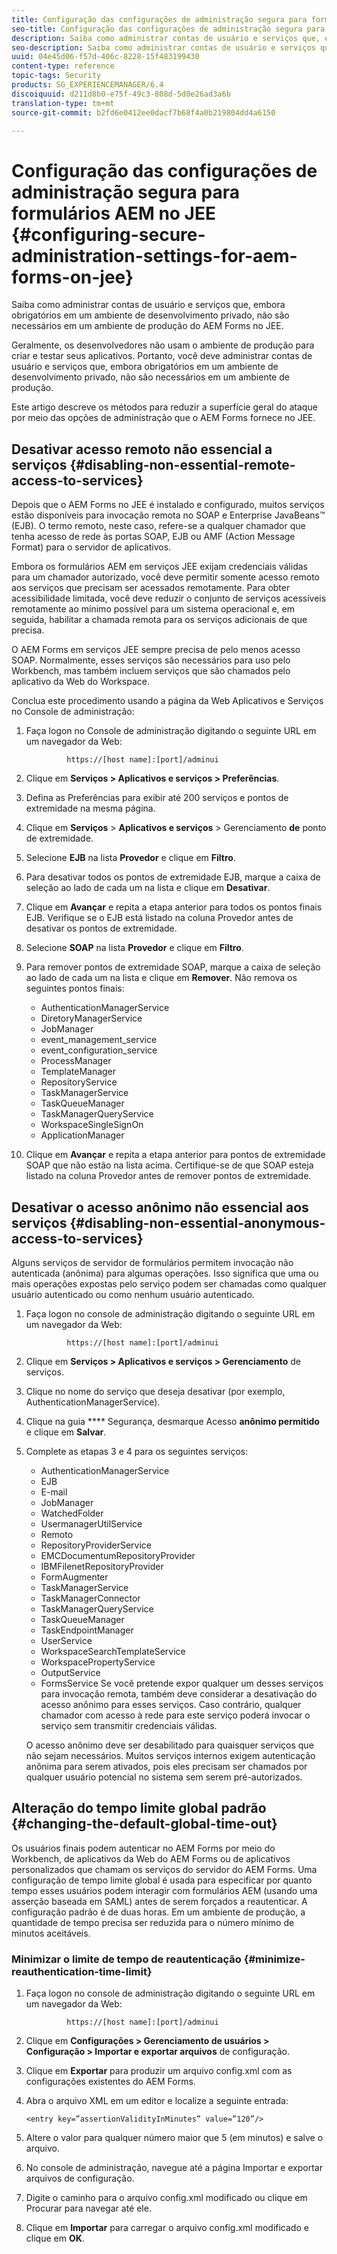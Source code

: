 ```yaml
---
title: Configuração das configurações de administração segura para formulários AEM no JEE
seo-title: Configuração das configurações de administração segura para formulários AEM no JEE
description: Saiba como administrar contas de usuário e serviços que, embora obrigatórios em um ambiente de desenvolvimento privado, não são necessários em um ambiente de produção do AEM Forms no JEE.
seo-description: Saiba como administrar contas de usuário e serviços que, embora obrigatórios em um ambiente de desenvolvimento privado, não são necessários em um ambiente de produção do AEM Forms no JEE.
uuid: 04e45d06-f57d-406c-8228-15f483199430
content-type: reference
topic-tags: Security
products: SG_EXPERIENCEMANAGER/6.4
discoiquuid: d211d8b0-e75f-49c3-808d-5d0e26ad3a6b
translation-type: tm+mt
source-git-commit: b2fd6e0412ee0dacf7b68f4a0b219804dd4a6150

---
```



# Configuração das configurações de administração segura para formulários AEM no JEE {#configuring-secure-administration-settings-for-aem-forms-on-jee}

Saiba como administrar contas de usuário e serviços que, embora obrigatórios em um ambiente de desenvolvimento privado, não são necessários em um ambiente de produção do AEM Forms no JEE.

Geralmente, os desenvolvedores não usam o ambiente de produção para criar e testar seus aplicativos. Portanto, você deve administrar contas de usuário e serviços que, embora obrigatórios em um ambiente de desenvolvimento privado, não são necessários em um ambiente de produção.

Este artigo descreve os métodos para reduzir a superfície geral do ataque por meio das opções de administração que o AEM Forms fornece no JEE.

## Desativar acesso remoto não essencial a serviços {#disabling-non-essential-remote-access-to-services}

Depois que o AEM Forms no JEE é instalado e configurado, muitos serviços estão disponíveis para invocação remota no SOAP e Enterprise JavaBeans™ (EJB). O termo remoto, neste caso, refere-se a qualquer chamador que tenha acesso de rede às portas SOAP, EJB ou AMF (Action Message Format) para o servidor de aplicativos.

Embora os formulários AEM em serviços JEE exijam credenciais válidas para um chamador autorizado, você deve permitir somente acesso remoto aos serviços que precisam ser acessados remotamente. Para obter acessibilidade limitada, você deve reduzir o conjunto de serviços acessíveis remotamente ao mínimo possível para um sistema operacional e, em seguida, habilitar a chamada remota para os serviços adicionais de que precisa.

O AEM Forms em serviços JEE sempre precisa de pelo menos acesso SOAP. Normalmente, esses serviços são necessários para uso pelo Workbench, mas também incluem serviços que são chamados pelo aplicativo da Web do Workspace.

Conclua este procedimento usando a página da Web Aplicativos e Serviços no Console de administração:

1. Faça logon no Console de administração digitando o seguinte URL em um navegador da Web:

   ```as3
            https://[host name]:[port]/adminui
   ```

1. Clique em **Serviços > Aplicativos e serviços > Preferências**.
1. Defina as Preferências para exibir até 200 serviços e pontos de extremidade na mesma página.
1. Clique em **Serviços** > **Aplicativos e serviços** > Gerenciamento **de** ponto de extremidade.
1. Selecione **EJB** na lista **Provedor** e clique em **Filtro**.
1. Para desativar todos os pontos de extremidade EJB, marque a caixa de seleção ao lado de cada um na lista e clique em **Desativar**.
1. Clique em **Avançar** e repita a etapa anterior para todos os pontos finais EJB. Verifique se o EJB está listado na coluna Provedor antes de desativar os pontos de extremidade.
1. Selecione **SOAP** na lista **Provedor** e clique em **Filtro**.
1. Para remover pontos de extremidade SOAP, marque a caixa de seleção ao lado de cada um na lista e clique em **Remover**. Não remova os seguintes pontos finais:

   * AuthenticationManagerService
   * DiretoryManagerService
   * JobManager
   * event_management_service
   * event_configuration_service
   * ProcessManager
   * TemplateManager
   * RepositoryService
   * TaskManagerService
   * TaskQueueManager
   * TaskManagerQueryService
   * WorkspaceSingleSignOn
   * ApplicationManager

1. Clique em **Avançar** e repita a etapa anterior para pontos de extremidade SOAP que não estão na lista acima. Certifique-se de que SOAP esteja listado na coluna Provedor antes de remover pontos de extremidade.

## Desativar o acesso anônimo não essencial aos serviços {#disabling-non-essential-anonymous-access-to-services}

Alguns serviços de servidor de formulários permitem invocação não autenticada (anônima) para algumas operações. Isso significa que uma ou mais operações expostas pelo serviço podem ser chamadas como qualquer usuário autenticado ou como nenhum usuário autenticado.

1. Faça logon no console de administração digitando o seguinte URL em um navegador da Web:

   ```as3
            https://[host name]:[port]/adminui
   ```

1. Clique em **Serviços > Aplicativos e serviços > Gerenciamento** de serviços.
1. Clique no nome do serviço que deseja desativar (por exemplo, AuthenticationManagerService).
1. Clique na guia **** Segurança, desmarque Acesso **anônimo permitido** e clique em **Salvar**.
1. Complete as etapas 3 e 4 para os seguintes serviços:

   * AuthenticationManagerService
   * EJB
   * E-mail
   * JobManager
   * WatchedFolder
   * UsermanagerUtilService
   * Remoto
   * RepositoryProviderService
   * EMCDocumentumRepositoryProvider
   * IBMFilenetRepositoryProvider
   * FormAugmenter
   * TaskManagerService
   * TaskManagerConnector
   * TaskManagerQueryService
   * TaskQueueManager
   * TaskEndpointManager
   * UserService
   * WorkspaceSearchTemplateService
   * WorkspacePropertyService
   * OutputService
   * FormsService
   Se você pretende expor qualquer um desses serviços para invocação remota, também deve considerar a desativação do acesso anônimo para esses serviços. Caso contrário, qualquer chamador com acesso à rede para este serviço poderá invocar o serviço sem transmitir credenciais válidas.

   O acesso anônimo deve ser desabilitado para quaisquer serviços que não sejam necessários. Muitos serviços internos exigem autenticação anônima para serem ativados, pois eles precisam ser chamados por qualquer usuário potencial no sistema sem serem pré-autorizados.

## Alteração do tempo limite global padrão {#changing-the-default-global-time-out}

Os usuários finais podem autenticar no AEM Forms por meio do Workbench, de aplicativos da Web do AEM Forms ou de aplicativos personalizados que chamam os serviços do servidor do AEM Forms. Uma configuração de tempo limite global é usada para especificar por quanto tempo esses usuários podem interagir com formulários AEM (usando uma asserção baseada em SAML) antes de serem forçados a reautenticar. A configuração padrão é de duas horas. Em um ambiente de produção, a quantidade de tempo precisa ser reduzida para o número mínimo de minutos aceitáveis.

### Minimizar o limite de tempo de reautenticação {#minimize-reauthentication-time-limit}

1. Faça logon no console de administração digitando o seguinte URL em um navegador da Web:

   ```as3
            https://[host name]:[port]/adminui
   ```

1. Clique em **Configurações > Gerenciamento de usuários > Configuração > Importar e exportar arquivos** de configuração.
1. Clique em **Exportar** para produzir um arquivo config.xml com as configurações existentes do AEM Forms.
1. Abra o arquivo XML em um editor e localize a seguinte entrada:

   `<entry key=”assertionValidityInMinutes” value=”120”/>`

1. Altere o valor para qualquer número maior que 5 (em minutos) e salve o arquivo.
1. No console de administração, navegue até a página Importar e exportar arquivos de configuração.
1. Digite o caminho para o arquivo config.xml modificado ou clique em Procurar para navegar até ele.
1. Clique em **Importar** para carregar o arquivo config.xml modificado e clique em **OK**.

